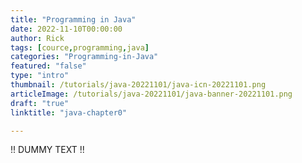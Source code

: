 ```yaml
---
title: "Programming in Java"
date: 2022-11-10T00:00:00
author: Rick
tags: [cource,programming,java]
categories: "Programming-in-Java"
featured: "false"
type: "intro"
thumbnail: /tutorials/java-20221101/java-icn-20221101.png
articleImage: /tutorials/java-20221101/java-banner-20221101.png
draft: "true"
linktitle: "java-chapter0"

---
```


!! DUMMY TEXT !!

